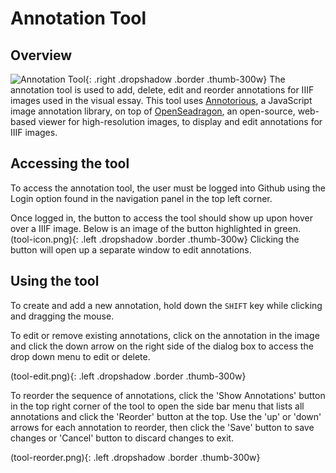# Annotation Tool

## Overview
![Annotation Tool](tool-overview.png){: .right .dropshadow .border .thumb-300w} 
The annotation tool is used to add, delete, edit and reorder annotations for IIIF images used in the visual essay. This tool uses [Annotorious](https://recogito.github.io/annotorious/), a JavaScript image annotation library, on top of [OpenSeadragon](https://openseadragon.github.io/), an open-source, web-based viewer for high-resolution images, to display and edit annotations for IIIF images.

## Accessing the tool
To access the annotation tool, the user must be logged into Github using the Login option found in the navigation panel in the top left corner.

Once logged in, the button to access the tool should show up upon hover over a IIIF image. Below is an image of the button highlighted in green.
(tool-icon.png){: .left .dropshadow .border .thumb-300w} 
Clicking the button will open up a separate window to edit annotations.

## Using the tool
To create and add a new annotation, hold down the `SHIFT` key while clicking and dragging the mouse.

To edit or remove existing annotations, click on the annotation in the image and click the down arrow on the right side of the dialog box to access the drop down menu to edit or delete.

(tool-edit.png){: .left .dropshadow .border .thumb-300w} 

To reorder the sequence of annotations, click the 'Show Annotations' button in the top right corner of the tool to open the side bar menu that lists all annotations and click the 'Reorder' button at the top. Use the 'up' or 'down' arrows for each annotation to reorder, then click the 'Save' button to save changes or 'Cancel' button to discard changes to exit.

(tool-reorder.png){: .left .dropshadow .border .thumb-300w} 
